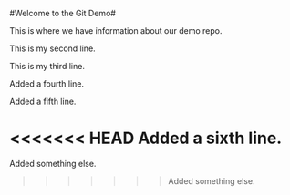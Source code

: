 #Welcome to the Git Demo#

This is where we have information about our demo repo.

This is my second line.

This is my third line.

Added a fourth line.

Added a fifth line.

<<<<<<< HEAD
Added a sixth line.
=======
Added something else.
>>>>>>> Added something else.

